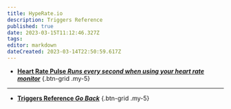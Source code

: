 ```yaml
---
title: HypeRate.io
description: Triggers Reference
published: true
date: 2023-03-15T11:12:46.327Z
tags: 
editor: markdown
dateCreated: 2023-03-14T22:50:59.617Z
---
```


- [<i class="mdi mdi-heart-pulse primary--text"></i> **Heart Rate Pulse *Runs every second when using your heart rate monitor***](/Triggers/HypeRate-io/Heart-Rate-Pulse)
{.btn-grid .my-5}

---

- [<i class="mdi mdi-chevron-left"></i>**Triggers Reference *Go Back***](/Triggers)
{.btn-grid .my-5}